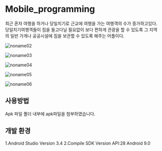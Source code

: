 # Mobile_programming
최근 혼자 여행을 하거나 당일치기로 근교에 여행을 가는 여행객의 수가 증가하고있다. 당일치기여행객들이 짐을 들고다닐 필요없이 보다 편하게 관광을 할 수 있도록 그 지역의 일반 가게나 공공시설에 짐을 보관할 수 있도록 해주는 어플이다.



![noname02](https://user-images.githubusercontent.com/43948697/71710745-2400b700-2e41-11ea-9858-0639095f3e9d.png)

![noname03](https://user-images.githubusercontent.com/43948697/71710746-2531e400-2e41-11ea-8a02-92bed1d498fe.png)

![noname04](https://user-images.githubusercontent.com/43948697/71710747-26631100-2e41-11ea-9ffe-8181f4c1cc77.png)

![noname05](https://user-images.githubusercontent.com/43948697/71710753-28c56b00-2e41-11ea-8db7-d8c523a4e50c.png)

![noname06](https://user-images.githubusercontent.com/43948697/71710759-2a8f2e80-2e41-11ea-9012-0a733f463e2e.png)

## 사용방법
Apk 파일 폴더 내부에 apk파일을 첨부하였습니다.


## 개발 환경
1.Android Studio Version 3.4
2.Compile SDK Version API:28 Android 9.0
